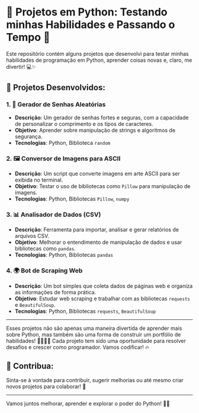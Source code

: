 # 🚀 Projetos em Python: Testando minhas Habilidades e Passando o Tempo 🐍

Este repositório contém alguns projetos que desenvolvi para testar minhas habilidades de programação em Python, aprender coisas novas e, claro, me divertir! 💻✨

## 📝 Projetos Desenvolvidos:

### 1. **🔮 Gerador de Senhas Aleatórias**
   - **Descrição**: Um gerador de senhas fortes e seguras, com a capacidade de personalizar o comprimento e os tipos de caracteres.
   - **Objetivo**: Aprender sobre manipulação de strings e algoritmos de segurança.
   - **Tecnologias**: Python, Biblioteca `random`

### 2. **🖼️ Conversor de Imagens para ASCII**
   - **Descrição**: Um script que converte imagens em arte ASCII para ser exibida no terminal.
   - **Objetivo**: Testar o uso de bibliotecas como `Pillow` para manipulação de imagens.
   - **Tecnologias**: Python, Bibliotecas `Pillow`, `numpy`

### 3. **📊 Analisador de Dados (CSV)**
   - **Descrição**: Ferramenta para importar, analisar e gerar relatórios de arquivos CSV.
   - **Objetivo**: Melhorar o entendimento de manipulação de dados e usar bibliotecas como `pandas`.
   - **Tecnologias**: Python, Bibliotecas `pandas`

### 4. **🌍 Bot de Scraping Web**
   - **Descrição**: Um bot simples que coleta dados de páginas web e organiza as informações de forma prática.
   - **Objetivo**: Estudar web scraping e trabalhar com as bibliotecas `requests` e `BeautifulSoup`.
   - **Tecnologias**: Python, Bibliotecas `requests`, `BeautifulSoup`

---

Esses projetos não são apenas uma maneira divertida de aprender mais sobre Python, mas também são uma forma de construir um portfólio de habilidades! 👨‍💻👩‍💻 Cada projeto tem sido uma oportunidade para resolver desafios e crescer como programador. Vamos codificar! 🔥

## 📩 Contribua:
Sinta-se à vontade para contribuir, sugerir melhorias ou até mesmo criar novos projetos para colaborar! 🚀

---

Vamos juntos melhorar, aprender e explorar o poder do Python! 🐍🔥


